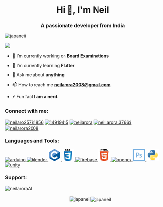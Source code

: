 <h1 align="center">Hi 👋, I'm Neil</h1>
<h3 align="center">A passionate developer from India</h3>

<p align="left"> <img src="https://komarev.com/ghpvc/?username=japaneil&label=Profile%20views&color=0e75b6&style=flat" alt="japaneil" /> </p>

<img width=800 src="https://github-profile-trophy.vercel.app/?username=japaneil&column=8&no-frame=true"/>

- 🔭 I’m currently working on **Board Examinations**

- 🌱 I’m currently learning **Flutter**

- 💬 Ask me about **anything**

- 📫 How to reach me **neilarora2008@gmail.com**

- ⚡ Fun fact **I am a nerd.**

<h3 align="left">Connect with me:</h3>
<p align="left">
<a href="https://twitter.com/neilaro25781856" target="blank"><img align="center" src="https://raw.githubusercontent.com/rahuldkjain/github-profile-readme-generator/master/src/images/icons/Social/twitter.svg" alt="neilaro25781856" height="30" width="40" /></a>
<a href="https://stackoverflow.com/users/14919415" target="blank"><img align="center" src="https://raw.githubusercontent.com/rahuldkjain/github-profile-readme-generator/master/src/images/icons/Social/stack-overflow.svg" alt="14919415" height="30" width="40" /></a>
<a href="https://kaggle.com/neilarora" target="blank"><img align="center" src="https://raw.githubusercontent.com/rahuldkjain/github-profile-readme-generator/master/src/images/icons/Social/kaggle.svg" alt="neilarora" height="30" width="40" /></a>
<a href="https://fb.com/neil.arora.37669" target="blank"><img align="center" src="https://raw.githubusercontent.com/rahuldkjain/github-profile-readme-generator/master/src/images/icons/Social/facebook.svg" alt="neil.arora.37669" height="30" width="40" /></a>
<a href="https://instagram.com/neilarora2008" target="blank"><img align="center" src="https://raw.githubusercontent.com/rahuldkjain/github-profile-readme-generator/master/src/images/icons/Social/instagram.svg" alt="neilarora2008" height="30" width="40" /></a>
</p>

<h3 align="left">Languages and Tools:</h3>
<p align="left"> <a href="https://www.arduino.cc/" target="_blank" rel="noreferrer"> <img src="https://cdn.worldvectorlogo.com/logos/arduino-1.svg" alt="arduino" width="40" height="40"/> </a> <a href="https://www.blender.org/" target="_blank" rel="noreferrer"> <img src="https://download.blender.org/branding/community/blender_community_badge_white.svg" alt="blender" width="40" height="40"/> </a> <a href="https://www.cprogramming.com/" target="_blank" rel="noreferrer"> <img src="https://raw.githubusercontent.com/devicons/devicon/master/icons/c/c-original.svg" alt="c" width="40" height="40"/> </a> <a href="https://www.w3schools.com/css/" target="_blank" rel="noreferrer"> <img src="https://raw.githubusercontent.com/devicons/devicon/master/icons/css3/css3-original-wordmark.svg" alt="css3" width="40" height="40"/> </a> <a href="https://firebase.google.com/" target="_blank" rel="noreferrer"> <img src="https://www.vectorlogo.zone/logos/firebase/firebase-icon.svg" alt="firebase" width="40" height="40"/> </a> <a href="https://www.w3.org/html/" target="_blank" rel="noreferrer"> <img src="https://raw.githubusercontent.com/devicons/devicon/master/icons/html5/html5-original-wordmark.svg" alt="html5" width="40" height="40"/> </a> <a href="https://opencv.org/" target="_blank" rel="noreferrer"> <img src="https://www.vectorlogo.zone/logos/opencv/opencv-icon.svg" alt="opencv" width="40" height="40"/> </a> <a href="https://www.photoshop.com/en" target="_blank" rel="noreferrer"> <img src="https://raw.githubusercontent.com/devicons/devicon/master/icons/photoshop/photoshop-line.svg" alt="photoshop" width="40" height="40"/> </a> <a href="https://www.python.org" target="_blank" rel="noreferrer"> <img src="https://raw.githubusercontent.com/devicons/devicon/master/icons/python/python-original.svg" alt="python" width="40" height="40"/> </a> <a href="https://unity.com/" target="_blank" rel="noreferrer"> <img src="https://www.vectorlogo.zone/logos/unity3d/unity3d-icon.svg" alt="unity" width="40" height="40"/> </a> </p>

<h3 align="left">Support:</h3>
<p><a href="https://www.buymeacoffee.com/neilaroraAI"> <img align="left" src="https://cdn.buymeacoffee.com/buttons/v2/default-yellow.png" height="50" width="210" alt="neilaroraAI" /></a></p><br><br>

<img align="left" src="https://github-readme-stats.vercel.app/api/top-langs?username=japaneil&show_icons=true&locale=en&layout=compact" alt="japaneil" />

<img align="center" src="https://github-readme-stats.vercel.app/api?username=japaneil&show_icons=true&locale=en" alt="japaneil" />
